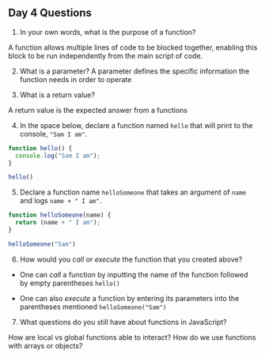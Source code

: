 ## Day 4 Questions 

1. In your own words, what is the purpose of a function?

A function allows multiple lines of code to be blocked together, enabling this block to be run independently from the main script of code.

2. What is a parameter?
A parameter defines the specific information the function needs in order to operate

3. What is a return value?

A return value is the expected answer from a functions

4. In the space below, declare a function named `hello` that will print to the console, `"Sam I am"`.

```javascript
function hello() {
  console.log("Sam I am");
}

hello()
```

5. Declare a function name `helloSomeone` that takes an argument of `name` and logs `name + " I am"`.

```javascript
function helloSomeone(name) {
  return (name + " I am");
}

helloSomeone("Sam")
```

6. How would you _call_ or _execute_ the function that you created above?

* One can *call* a function by inputting the name of the function followed by empty parentheses
`hello()`

* One can also *execute* a function by entering its parameters into the parentheses mentioned
`helloSomeone("Sam")`


7. What questions do you still have about functions in JavaScript?

How are local vs global functions able to interact? How do we use functions with arrays or objects?
